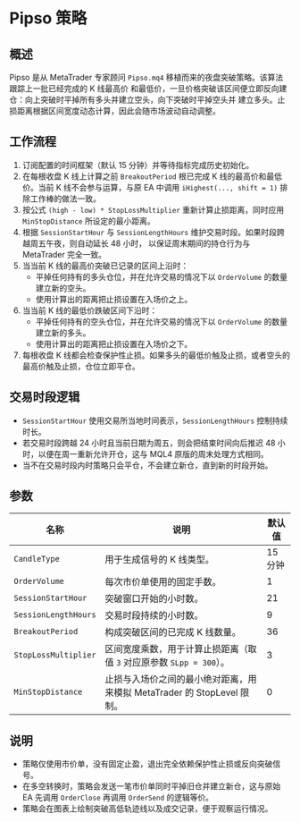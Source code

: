 # Pipso 策略

## 概述
Pipso 是从 MetaTrader 专家顾问 `Pipso.mq4` 移植而来的夜盘突破策略。该算法跟踪上一批已经完成的 K 线最高价
和最低价，一旦价格突破该区间便立即反向建仓：向上突破时平掉所有多头并建立空头，向下突破时平掉空头并
建立多头。止损距离根据区间宽度动态计算，因此会随市场波动自动调整。

## 工作流程
1. 订阅配置的时间框架（默认 15 分钟）并等待指标完成历史初始化。
2. 在每根收盘 K 线上计算之前 `BreakoutPeriod` 根已完成 K 线的最高价和最低价。当前 K 线不会参与运算，与原
   EA 中调用 `iHighest(..., shift = 1)` 排除工作棒的做法一致。
3. 按公式 `(high - low) * StopLossMultiplier` 重新计算止损距离，同时应用 `MinStopDistance` 所设定的最小距离。
4. 根据 `SessionStartHour` 与 `SessionLengthHours` 维护交易时段。如果时段跨越周五午夜，则自动延长 48 小时，
   以保证周末期间的持仓行为与 MetaTrader 完全一致。
5. 当当前 K 线的最高价突破已记录的区间上沿时：
   - 平掉任何持有的多头仓位，并在允许交易的情况下以 `OrderVolume` 的数量建立新的空头。
   - 使用计算出的距离把止损设置在入场价之上。
6. 当当前 K 线的最低价跌破区间下沿时：
   - 平掉任何持有的空头仓位，并在允许交易的情况下以 `OrderVolume` 的数量建立新的多头。
   - 使用计算出的距离把止损设置在入场价之下。
7. 每根收盘 K 线都会检查保护性止损。如果多头的最低价触及止损，或者空头的最高价触及止损，仓位立即平仓。

## 交易时段逻辑
- `SessionStartHour` 使用交易所当地时间表示，`SessionLengthHours` 控制持续时长。
- 若交易时段跨越 24 小时且当前日期为周五，则会把结束时间向后推迟 48 小时，以便在周一重新允许开仓，这与
  MQL4 原版的周末处理方式相同。
- 当不在交易时段内时策略只会平仓，不会建立新仓，直到新的时段开始。

## 参数
| 名称 | 说明 | 默认值 |
| --- | --- | --- |
| `CandleType` | 用于生成信号的 K 线类型。 | 15 分钟 |
| `OrderVolume` | 每次市价单使用的固定手数。 | 1 |
| `SessionStartHour` | 突破窗口开始的小时数。 | 21 |
| `SessionLengthHours` | 交易时段持续的小时数。 | 9 |
| `BreakoutPeriod` | 构成突破区间的已完成 K 线数量。 | 36 |
| `StopLossMultiplier` | 区间宽度乘数，用于计算止损距离（取值 `3` 对应原参数 `SLpp = 300`）。 | 3 |
| `MinStopDistance` | 止损与入场价之间的最小绝对距离，用来模拟 MetaTrader 的 StopLevel 限制。 | 0 |

## 说明
- 策略仅使用市价单，没有固定止盈，退出完全依赖保护性止损或反向突破信号。
- 在多空转换时，策略会发送一笔市价单同时平掉旧仓并建立新仓，这与原始 EA 先调用 `OrderClose` 再调用
  `OrderSend` 的逻辑等价。
- 策略会在图表上绘制突破高低轨迹线以及成交记录，便于观察运行情况。
